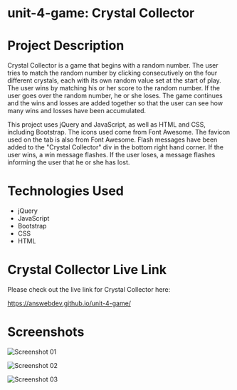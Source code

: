 # unit-4-game: Crystal Collector

# Project Description

Crystal Collector is a game that begins with a random number. The user tries to match the random number by clicking consecutively on the four different crystals, each with its own random value set at the start of play. The user wins by matching his or her score to the random number. If the user goes over the random number, he or she loses. The game continues and the wins and losses are added together so that the user can see how many wins and losses have been accumulated.

This project uses jQuery and JavaScript, as well as HTML and CSS, including Bootstrap. The icons used come from Font Awesome. The favicon used on the tab is also from Font Awesome. Flash messages have been added to the "Crystal Collector" div in the bottom right hand corner. If the user wins, a win message flashes. If the user loses, a message flashes informing the user that he or she has lost.

# Technologies Used

* jQuery
* JavaScript
* Bootstrap
* CSS
* HTML

# Crystal Collector Live Link

Please check out the live link for Crystal Collector here:

https://answebdev.github.io/unit-4-game/

# Screenshots

![Screenshot 01](screenshots/triviaGame-screenshot-01.png "Trivia Questions")

![Screenshot 02](screenshots/triviaGame-screenshot-02.jpg "Scoreboard")

![Screenshot 03](screenshots/triviaGameDemo.gif "Demo")
